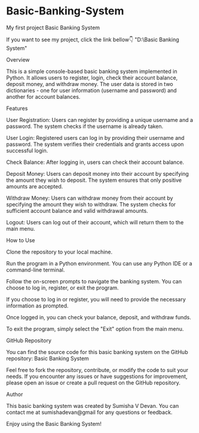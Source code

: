 # Basic-Banking-System
My first project
Basic Banking System

If you want to see my project, click the link bellow👇
"D:\Basic Banking System"

Overview

This is a simple console-based basic banking system implemented in Python. It allows users to register, login, check their account balance, deposit money, and withdraw money. The user data is stored in two dictionaries - one for user information (username and password) and another for account balances.

Features

User Registration: Users can register by providing a unique username and a password. The system checks if the username is already taken.

User Login: Registered users can log in by providing their username and password. The system verifies their credentials and grants access upon successful login.

Check Balance: After logging in, users can check their account balance.

Deposit Money: Users can deposit money into their account by specifying the amount they wish to deposit. The system ensures that only positive amounts are accepted.

Withdraw Money: Users can withdraw money from their account by specifying the amount they wish to withdraw. The system checks for sufficient account balance and valid withdrawal amounts.

Logout: Users can log out of their account, which will return them to the main menu.


How to Use

Clone the repository to your local machine.

Run the program in a Python environment. You can use any Python IDE or a command-line terminal.

Follow the on-screen prompts to navigate the banking system. You can choose to log in, register, or exit the program.

If you choose to log in or register, you will need to provide the necessary information as prompted.

Once logged in, you can check your balance, deposit, and withdraw funds.

To exit the program, simply select the "Exit" option from the main menu.


GitHub Repository

You can find the source code for this basic banking system on the GitHub repository: Basic Banking System

Feel free to fork the repository, contribute, or modify the code to suit your needs. If you encounter any issues or have suggestions for improvement, please open an issue or create a pull request on the GitHub repository.


Author

This basic banking system was created by Sumisha V Devan. You can contact me at sumishadevan@gmail for any questions or feedback.

Enjoy using the Basic Banking System!
